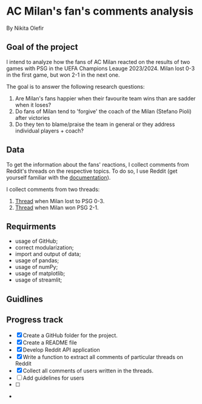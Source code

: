 # AC Milan's fan's comments analysis

By Nikita Olefir

## Goal of the project

I intend to analyze how the fans of AC Milan reacted on the results of two games with PSG in the UEFA Champions Leauge 2023/2024. Milan lost 0-3 in the first game, but won 2-1 in the next one.

The goal is to answer the following research questions:

1) Are Milan's fans  happier when their favourite team wins than are sadder when it loses?
2) Do fans of Milan tend to 'forgive' the coach of the Milan (Stefano Pioli) after victories
3) Do they ten to blame/praise the team in general or they address individual players + coach?


## Data

To get the information about the fans' reactions, I collect comments from Reddit's threads on the respective topics. To do so, I use Reddit (get yourself familiar with the [documentation](https://www.reddit.com/dev/api/)). 

I collect comments from two threads:

1) [Thread](https://www.reddit.com/r/ACMilan/comments/17gb1xz/match_thread_psg_vs_milan_champions_league_202324/) when Milan lost to PSG 0-3.
2) [Thread](https://www.reddit.com/r/ACMilan/comments/17pzwvv/scoreboard_paris_saintgermain_ac_milan/) when Milan won PSG 2-1.

## Requirments

- usage of GitHub;
- correct modularization;
- import and output of data;
- usage of pandas;
- usage of numPy;
- usage of matplotlib;
- usage of streamlit;

## Guidlines


## Progress track

- [X] Create a GitHub folder for the project.
- [X] Create a README file
- [X] Develop Reddit API application
- [X] Write a function to extract all comments of particular threads on Reddit
- [X] Collect all comments of users written in the threads.
- [ ] Add guidelines for users
- [ ] 
- 